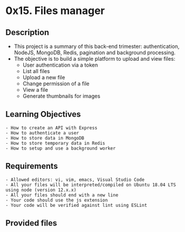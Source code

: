 # 0x15. Files manager

## Description
* This project is a summary of this back-end trimester: authentication, NodeJS, MongoDB, Redis, pagination and background processing.
* The objective is to build a simple platform to upload and view files:
	- User authentication via a token
	- List all files
	- Upload a new file
	- Change permission of a file
	- View a file
	- Generate thumbnails for images

## Learning Objectives
	- How to create an API with Express
	- How to authenticate a user
	- How to store data in MongoDB
	- How to store temporary data in Redis
	- How to setup and use a background worker

## Requirements
	- Allowed editors: vi, vim, emacs, Visual Studio Code
	- All your files will be interpreted/compiled on Ubuntu 18.04 LTS using node (version 12.x.x)
	- All your files should end with a new line
	- Your code should use the js extension
	- Your code will be verified against lint using ESLint

## Provided files
